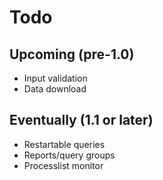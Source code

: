 # Todo

## Upcoming (pre-1.0)

* Input validation
* Data download

## Eventually (1.1 or later)

* Restartable queries
* Reports/query groups
* Processlist monitor
